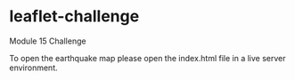 # leaflet-challenge
Module 15 Challenge

To open the earthquake map please open the index.html file in a live server environment.